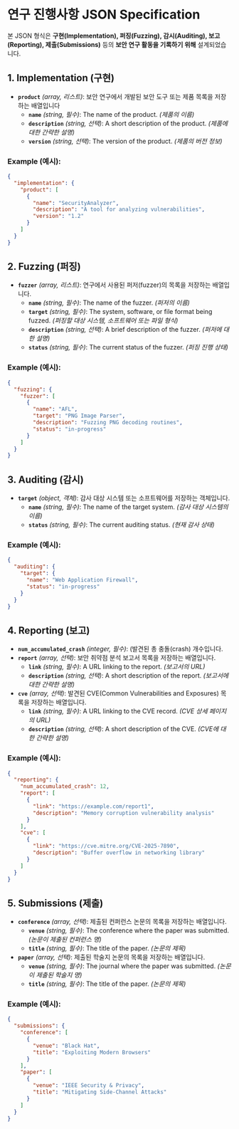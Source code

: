 # 연구 진행사항 JSON Specification

본 JSON 형식은 **구현(Implementation), 퍼징(Fuzzing), 감시(Auditing), 보고(Reporting), 제출(Submissions)** 등의 **보안 연구 활동을 기록하기 위해** 설계되었습니다.  


## 1. Implementation (구현)  

- **`product`** *(array, 리스트)*: 보안 연구에서 개발된 보안 도구 또는 제품 목록을 저장하는 배열입니다
  - **`name`** *(string, 필수)*: The name of the product. *(제품의 이름)*  
  - **`description`** *(string, 선택)*: A short description of the product. *(제품에 대한 간략한 설명)*  
  - **`version`** *(string, 선택)*: The version of the product. *(제품의 버전 정보)*  

### Example (예시):  
```json
{
  "implementation": {
    "product": [
      {
        "name": "SecurityAnalyzer",
        "description": "A tool for analyzing vulnerabilities",
        "version": "1.2"
      }
    ]
  }
}
```

## 2. Fuzzing (퍼징)  

- **`fuzzer`** *(array, 리스트)*: 연구에서 사용된 퍼저(fuzzer)의 목록을 저장하는 배열입니다.
  - **`name`** *(string, 필수)*: The name of the fuzzer. *(퍼저의 이름)*  
  - **`target`** *(string, 필수)*: The system, software, or file format being fuzzed. *(퍼징할 대상 시스템, 소프트웨어 또는 파일 형식)*  
  - **`description`** *(string, 선택)*: A brief description of the fuzzer. *(퍼저에 대한 설명)*  
  - **`status`** *(string, 필수)*: The current status of the fuzzer. *(퍼징 진행 상태)*  

### Example (예시):  
```json
{
  "fuzzing": {
    "fuzzer": [
      {
        "name": "AFL",
        "target": "PNG Image Parser",
        "description": "Fuzzing PNG decoding routines",
        "status": "in-progress"
      }
    ]
  }
}
```

## 3. Auditing (감시)  

- **`target`** *(object, 객체)*: 감사 대상 시스템 또는 소프트웨어를 저장하는 객체입니다.
  - **`name`** *(string, 필수)*: The name of the target system. *(감사 대상 시스템의 이름)*  
  - **`status`** *(string, 필수)*: The current auditing status. *(현재 감사 상태)*  

### Example (예시):  
```json
{
  "auditing": {
    "target": {
      "name": "Web Application Firewall",
      "status": "in-progress"
    }
  }
}
```

## 4. Reporting (보고)  

- **`num_accumulated_crash`** *(integer, 필수)*: (발견된 총 충돌(crash) 개수입니다.
- **`report`** *(array, 선택)*: 보안 취약점 분석 보고서 목록을 저장하는 배열입니다.
  - **`link`** *(string, 필수)*: A URL linking to the report. *(보고서의 URL)*  
  - **`description`** *(string, 선택)*: A short description of the report. *(보고서에 대한 간략한 설명)*  
- **`cve`** *(array, 선택)*: 발견된 CVE(Common Vulnerabilities and Exposures) 목록을 저장하는 배열입니다.
  - **`link`** *(string, 필수)*: A URL linking to the CVE record. *(CVE 상세 페이지의 URL)*  
  - **`description`** *(string, 선택)*: A short description of the CVE. *(CVE에 대한 간략한 설명)*  

### Example (예시):  
```json
{
  "reporting": {
    "num_accumulated_crash": 12,
    "report": [
      {
        "link": "https://example.com/report1",
        "description": "Memory corruption vulnerability analysis"
      }
    ],
    "cve": [
      {
        "link": "https://cve.mitre.org/CVE-2025-7890",
        "description": "Buffer overflow in networking library"
      }
    ]
  }
}
```

## 5. Submissions (제출)  

- **`conference`** *(array, 선택)*: 제출된 컨퍼런스 논문의 목록을 저장하는 배열입니다.
  - **`venue`** *(string, 필수)*: The conference where the paper was submitted. *(논문이 제출된 컨퍼런스 명)*  
  - **`title`** *(string, 필수)*: The title of the paper. *(논문의 제목)*  
- **`paper`** *(array, 선택)*: 제출된 학술지 논문의 목록을 저장하는 배열입니다.
  - **`venue`** *(string, 필수)*: The journal where the paper was submitted. *(논문이 제출된 학술지 명)*  
  - **`title`** *(string, 필수)*: The title of the paper. *(논문의 제목)*  

### Example (예시):  
```json
{
  "submissions": {
    "conference": [
      {
        "venue": "Black Hat",
        "title": "Exploiting Modern Browsers"
      }
    ],
    "paper": [
      {
        "venue": "IEEE Security & Privacy",
        "title": "Mitigating Side-Channel Attacks"
      }
    ]
  }
}
```
